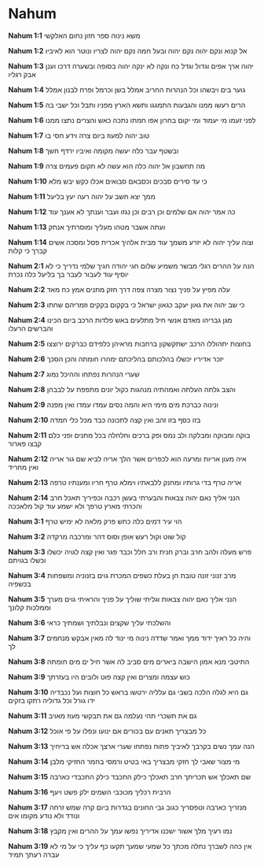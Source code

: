 # Nahum

**Nahum 1:1**   משא נינוה ספר חזון נחום האלקשי

**Nahum 1:2**   אל קנוא ונקם יהוה נקם יהוה ובעל חמה נקם יהוה לצריו ונוטר הוא לאיביו

**Nahum 1:3**   יהוה ארך אפים וגדול וגדל כח ונקה לא ינקה יהוה בסופה ובשערה דרכו וענן אבק רגליו

**Nahum 1:4**   גוער בים ויבשהו וכל הנהרות החריב אמלל בשן וכרמל ופרח לבנון אמלל

**Nahum 1:5**   הרים רעשו ממנו והגבעות התמגגו ותשא הארץ מפניו ותבל וכל ישבי בה

**Nahum 1:6**   לפני זעמו מי יעמוד ומי יקום בחרון אפו חמתו נתכה כאש והצרים נתצו ממנו

**Nahum 1:7**   טוב יהוה למעוז ביום צרה וידע חסי בו

**Nahum 1:8**   ובשטף עבר כלה יעשה מקומה ואיביו ירדף חשך

**Nahum 1:9**   מה תחשבון אל יהוה כלה הוא עשה לא תקום פעמים צרה

**Nahum 1:10**   כי עד סירים סבכים וכסבאם סבואים אכלו כקש יבש מלא

**Nahum 1:11**   ממך יצא חשב על יהוה רעה יעץ בליעל

**Nahum 1:12**   כה אמר יהוה אם שלמים וכן רבים וכן נגזו ועבר וענתך לא אענך עוד

**Nahum 1:13**   ועתה אשבר מטהו מעליך ומוסרתיך אנתק

**Nahum 1:14**   וצוה עליך יהוה לא יזרע משמך עוד מבית אלהיך אכרית פסל ומסכה אשים קברך כי קלות

**Nahum 2:1**   הנה על ההרים רגלי מבשר משמיע שלום חגי יהודה חגיך שלמי נדריך כי לא יוסיף עוד לעבור לעבר בך בליעל כלה נכרת

**Nahum 2:2**   עלה מפיץ על פניך נצור מצרה צפה דרך חזק מתנים אמץ כח מאד

**Nahum 2:3**   כי שב יהוה את גאון יעקב כגאון ישראל כי בקקום בקקים וזמריהם שחתו

**Nahum 2:4**   מגן גבריהו מאדם אנשי חיל מתלעים באש פלדות הרכב ביום הכינו והברשים הרעלו

**Nahum 2:5**   בחוצות יתהוללו הרכב ישתקשקון ברחבות מראיהן כלפידם כברקים ירוצצו

**Nahum 2:6**   יזכר אדיריו יכשלו בהלכותם בהליכתם ימהרו חומתה והכן הסכך

**Nahum 2:7**   שערי הנהרות נפתחו וההיכל נמוג

**Nahum 2:8**   והצב גלתה העלתה ואמהתיה מנהגות כקול יונים מתפפת על לבבהן

**Nahum 2:9**   ונינוה כברכת מים מימי היא והמה נסים עמדו עמדו ואין מפנה

**Nahum 2:10**   בזו כסף בזו זהב ואין קצה לתכונה כבד מכל כלי חמדה

**Nahum 2:11**   בוקה ומבוקה ומבלקה ולב נמס ופק ברכים וחלחלה בכל מתנים ופני כלם קבצו פארור

**Nahum 2:12**   איה מעון אריות ומרעה הוא לכפרים אשר הלך אריה לביא שם גור אריה ואין מחריד

**Nahum 2:13**   אריה טרף בדי גרותיו ומחנק ללבאתיו וימלא טרף חריו ומענתיו טרפה

**Nahum 2:14**   הנני אליך נאם יהוה צבאות והבערתי בעשן רכבה וכפיריך תאכל חרב והכרתי מארץ טרפך ולא ישמע עוד קול מלאככה

**Nahum 3:1**   הוי עיר דמים כלה כחש פרק מלאה לא ימיש טרף

**Nahum 3:2**   קול שוט וקול רעש אופן וסוס דהר ומרכבה מרקדה

**Nahum 3:3**   פרש מעלה ולהב חרב וברק חנית ורב חלל וכבד פגר ואין קצה לגויה יכשלו וכשלו בגויתם

**Nahum 3:4**   מרב זנוני זונה טובת חן בעלת כשפים המכרת גוים בזנוניה ומשפחות בכשפיה

**Nahum 3:5**   הנני אליך נאם יהוה צבאות וגליתי שוליך על פניך והראיתי גוים מערך וממלכות קלונך

**Nahum 3:6**   והשלכתי עליך שקצים ונבלתיך ושמתיך כראי

**Nahum 3:7**   והיה כל ראיך ידוד ממך ואמר שדדה נינוה מי ינוד לה מאין אבקש מנחמים לך

**Nahum 3:8**   התיטבי מנא אמון הישבה ביארים מים סביב לה אשר חיל ים מים חומתה

**Nahum 3:9**   כוש עצמה ומצרים ואין קצה פוט ולובים היו בעזרתך

**Nahum 3:10**   גם היא לגלה הלכה בשבי גם עלליה ירטשו בראש כל חוצות ועל נכבדיה ידו גורל וכל גדוליה רתקו בזקים

**Nahum 3:11**   גם את תשכרי תהי נעלמה גם את תבקשי מעוז מאויב

**Nahum 3:12**   כל מבצריך תאנים עם בכורים אם ינועו ונפלו על פי אוכל

**Nahum 3:13**   הנה עמך נשים בקרבך לאיביך פתוח נפתחו שערי ארצך אכלה אש בריחיך

**Nahum 3:14**   מי מצור שאבי לך חזקי מבצריך באי בטיט ורמסי בחמר החזיקי מלבן

**Nahum 3:15**   שם תאכלך אש תכריתך חרב תאכלך כילק התכבד כילק התכבדי כארבה

**Nahum 3:16**   הרבית רכליך מכוכבי השמים ילק פשט ויעף

**Nahum 3:17**   מנזריך כארבה וטפסריך כגוב גבי החונים בגדרות ביום קרה שמש זרחה ונודד ולא נודע מקומו אים

**Nahum 3:18**   נמו רעיך מלך אשור ישכנו אדיריך נפשו עמך על ההרים ואין מקבץ

**Nahum 3:19**   אין כהה לשברך נחלה מכתך כל שמעי שמעך תקעו כף עליך כי על מי לא עברה רעתך תמיד